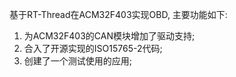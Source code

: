 基于RT-Thread在ACM32F403实现OBD, 主要功能如下:
1. 为ACM32F403的CAN模块增加了驱动支持;
2. 合入了开源实现的ISO15765-2代码;
3. 创建了一个测试使用的应用;
